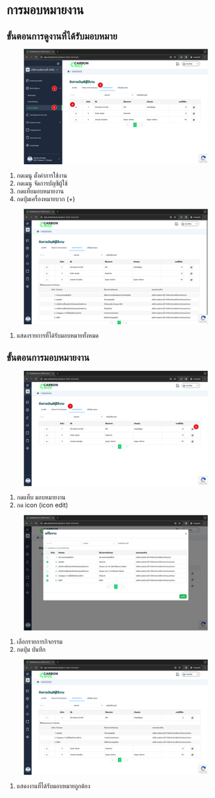 # การมอบหมายงาน

## **ขั้นตอนการดูงานที่ได้รับมอบหมาย**

<figure><img src="../../../.gitbook/assets/image (15) (1) (1).png" alt=""><figcaption></figcaption></figure>

1. กดเมนู ตั้งค่าการใช้งาน
2. กดเมนู จัดการบัญชีผู้ใช้
3. กดแท็บมอบหมายงาน
4. กดปุ่มเครื่องหมายบวก (+)



<figure><img src="../../../.gitbook/assets/image (16) (1) (1).png" alt=""><figcaption></figcaption></figure>

1. แสดงรายการที่ได้รับมอบหมายทั้งหมด



## **ขั้นตอนการมอบหมายงาน**

<figure><img src="../../../.gitbook/assets/image (17) (1) (1).png" alt=""><figcaption></figcaption></figure>

1. กดแท็บ มอบหมายงาน
2. กด icon (icon edit)



<figure><img src="../../../.gitbook/assets/image (168).png" alt=""><figcaption></figcaption></figure>

1. เลือกรายการกิจกรรม
2. กดปุ่ม บันทึก



<figure><img src="../../../.gitbook/assets/image (12) (1) (1).png" alt=""><figcaption></figcaption></figure>

1. แสดงงานที่ได้รับมอบหมายถูกต้อง
